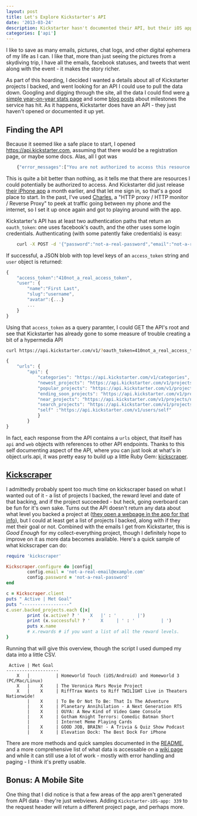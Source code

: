 ```yaml
---
layout: post
title: Let's Explore Kickstarter's API
date: '2013-03-24'
description: Kickstarter hasn't documented their API, but their iOS app uses one...
categories: ['api']
---
```


I like to save as many emails, pictures, chat logs, and other digital ephemera of my life as I can. I like that, more than just seeing the pictures from a skydiving trip, I have all the emails, facebook statuses, and tweets that went along with the event - it makes the story richer.

As part of this hoarding, I  decided I wanted a details about all of Kickstarter projects I backed, and went looking for an API I could use to pull the data down. Googling and digging through the site, all the data I could find were <a href="http://www.kickstarter.com/help/stats">a simple year-on-year stats page</a> and some <a href="http://www.kickstarter.com/blog/categories/data">blog posts</a> about milestones the service has hit. As it happens, Kickstarter does have an API - they just haven't opened or documented it up yet.

## Finding the API

Because it seemed like a safe place to start, I opened https://api.kickstarter.com, assuming that there would be a registration page, or maybe some docs. Alas, all I got was

```javascript
	{"error_messages":["You are not authorized to access this resource."],"http_code":401,"ksr_code":"unauthorized"}
```

This is quite a bit better than nothing, as it tells me that there are resources I could potentially be authorized to access. <!-- more -->And Kickstarter did just release <a href="http://www.kickstarter.com/blog/introducing-the-kickstarter-app-for-iphone-and-ipo">their iPhone app</a> a month earlier, and that let me sign in, so that's a good place to start. In the past, I've used <a href="http://www.charlesproxy.com">Charles</a>, a "HTTP proxy / HTTP monitor / Reverse Proxy" to peek at traffic going between my phone and the internet, so I set it up once again and got to playing around with the app.

Kickstarter's API has at least two authentication paths that return an `oauth_token`: one uses facebook's oauth, and the other uses some login credentials. Authenticating (with some patently fake credentials) is easy:

```bash
	curl -X POST -d '{"password":"not-a-real-password","email":"not-a-real-email@example.com"}' https://api.kickstarter.com/xauth/access_token?client_id=2II5GGBZLOOZAA5XBU1U0Y44BU57Q58L8KOGM7H0E0YFHP3KTG
```

If successful, a JSON blob with top level keys of an `access_token` string and `user` object is returned:

```javascript
{
	"access_token":"410not_a_real_access_token",
	"user": {
		"name":"First Last",
		"slug":"username",
		"avatar":{...}
		...
	}
}
```

Using that `access_token` as a query paramter, I could GET the API's root and see that Kickstarter has already gone to some measure of trouble creating a bit of a hypermedia API

```bash
curl https://api.kickstarter.com/v1/?oauth_token=410not_a_real_access_token
```

```javascript
{
	"urls": {
		"api": {
			"categories": "https://api.kickstarter.com/v1/categories",
			"newest_projects": "https://api.kickstarter.com/v1/projects/newest",
			"popular_projects": "https://api.kickstarter.com/v1/projects/popular",
			"ending_soon_projects": "https://api.kickstarter.com/v1/projects/ending_soon",
			"near_projects": "https://api.kickstarter.com/v1/projects/near",
			"search_projects": "https://api.kickstarter.com/v1/projects/search",
			"self" :"https://api.kickstarter.com/v1/users/self"
			}
		}
}
```

In fact, each response from the API contains a `urls` object, that itself has `api` and `web` objects with references to other API endpoints. Thanks to this self documenting aspect of the API, where you can just look at what's in object.urls.api, it was pretty easy to build up a little Ruby Gem: <a href="https://github.com/markolson/kickscraper">kickscraper</a>.

## <a href="https://github.com/markolson/kickscraper">Kickscraper</a>

I admittedly probably spent too much time on kickscraper based on what I wanted out of it - a list of projects I backed, the reward level and date of that backing, and if the project succeeded - but heck, going overboard can be fun for it's own sake. Turns out the API doesn't return any data about what level you backed a project at (<a href="#mobile">they open a webpage in the app for that info</a>), but I could at least get a list of projects I backed, along with if they met their goal or not. Combined with the emails I get from Kickstarter, this is *Good Enough* for my collect-everything project, though I definitely hope to improve on it as more data becomes available. Here's a quick sample of what kickscraper can do:

```ruby
require 'kickscraper'

Kickscraper.configure do |config|
        config.email = 'not-a-real-email@example.com'
        config.password = 'not-a-real-password'
end

c = Kickscraper.client
puts " Active | Met Goal"
puts "------------------"
c.user.backed_projects.each {|x|
        print (x.active? ? '    X   |' : '        |')
        print (x.successful? ? '    X     | ' : '          | ')
        puts x.name
        # x.rewards # if you want a list of all the reward levels.
}
```

Running that will give this overview, though the script I used dumped my data into a little CSV.

```text
 Active | Met Goal
--------------------
    X   |          | Homeworld Touch (iOS/Android) and Homeworld 3 (PC/Mac/Linux)
    X   |    X     | The Veronica Mars Movie Project
    X   |    X     | RiffTrax Wants to Riff TWILIGHT Live in Theaters Nationwide!
        |    X     | To Be Or Not To Be: That Is The Adventure
        |    X     | Planetary Annihilation - A Next Generation RTS
        |    X     | OUYA: A New Kind of Video Game Console
        |    X     | Gotham Knight Terrors: Comedic Batman Short
        |          | Internet Meme Playing Cards
        |    X     | GOOD JOB, BRAIN! - A Trivia & Quiz Show Podcast
        |    X     | Elevation Dock: The Best Dock For iPhone
```

There are more methods and quick samples documented in the <a href="https://github.com/markolson/kickscraper#readme">README</a>, and a more comprehensive list of what data is accessable on a <a href="https://github.com/markolson/kickscraper/wiki/Datatypes">wiki page</a> and while it can still use a lot of work - mostly with error handling and paging - I think it's pretty usable. 

## Bonus: A Mobile Site

One thing that I did notice is that a few areas of the app aren't generated from API data - they're just webviews. Adding `Kickstarter-iOS-app: 339` to the request header will return a different project page, and perhaps more.
